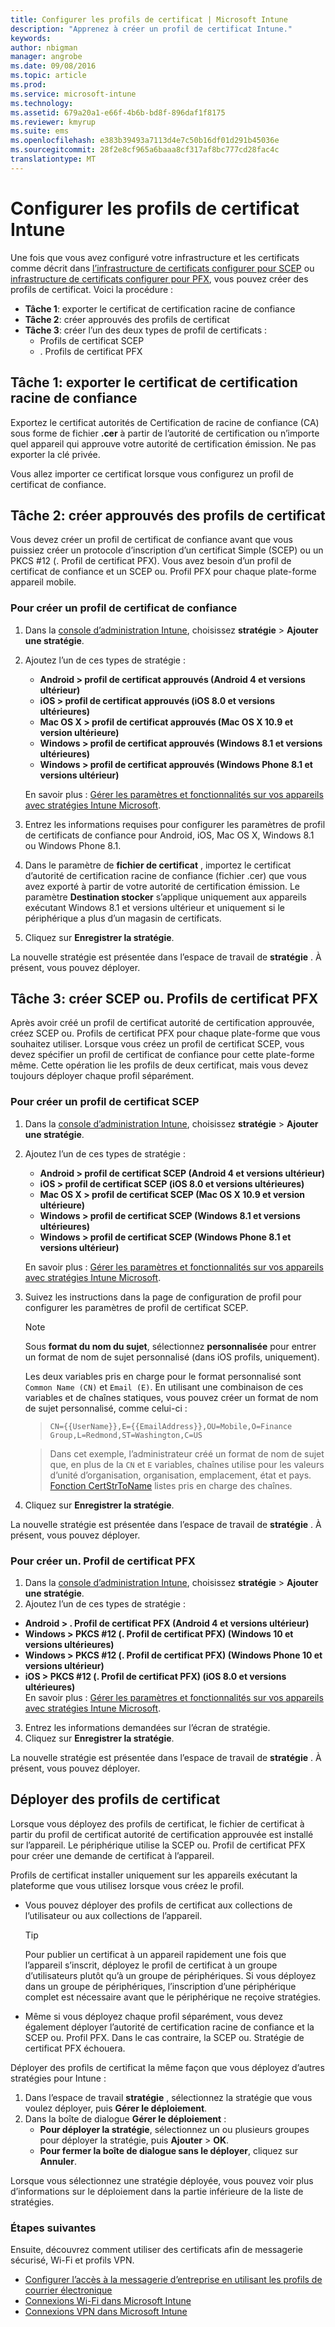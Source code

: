 ```yaml
---
title: Configurer les profils de certificat | Microsoft Intune
description: "Apprenez à créer un profil de certificat Intune."
keywords: 
author: nbigman
manager: angrobe
ms.date: 09/08/2016
ms.topic: article
ms.prod: 
ms.service: microsoft-intune
ms.technology: 
ms.assetid: 679a20a1-e66f-4b6b-bd8f-896daf1f8175
ms.reviewer: kmyrup
ms.suite: ems
ms.openlocfilehash: e383b39493a7113d4e7c50b16df01d291b45036e
ms.sourcegitcommit: 28f2e8cf965a6baaa8cf317af8bc777cd28fac4c
translationtype: MT
---
```

# Configurer les profils de certificat Intune
Une fois que vous avez configuré votre infrastructure et les certificats comme décrit dans [l’infrastructure de certificats configurer pour SCEP](configure-certificate-infrastructure-for-scep.md) ou [infrastructure de certificats configurer pour PFX](configure-certificate-infrastructure-for-pfx.md), vous pouvez créer des profils de certificat. Voici la procédure :

- **Tâche 1**: exporter le certificat de certification racine de confiance
- **Tâche 2**: créer approuvés des profils de certificat
- **Tâche 3**: créer l’un des deux types de profil de certificats :
  - Profils de certificat SCEP
  - . Profils de certificat PFX

## **Tâche 1**: exporter le certificat de certification racine de confiance
Exportez le certificat autorités de Certification de racine de confiance (CA) sous forme de fichier **.cer** à partir de l’autorité de certification ou n’importe quel appareil qui approuve votre autorité de certification émission. Ne pas exporter la clé privée.

Vous allez importer ce certificat lorsque vous configurez un profil de certificat de confiance.

## **Tâche 2**: créer approuvés des profils de certificat
Vous devez créer un profil de certificat de confiance avant que vous puissiez créer un protocole d’inscription d’un certificat Simple (SCEP) ou un PKCS #12 (. Profil de certificat PFX). Vous avez besoin d’un profil de certificat de confiance et un SCEP ou. Profil PFX pour chaque plate-forme appareil mobile.

### Pour créer un profil de certificat de confiance

1.  Dans la [console d’administration Intune](https://manage.microsoft.com), choisissez **stratégie** &gt; **Ajouter une stratégie**.
2.  Ajoutez l’un de ces types de stratégie :
    - **Android &gt; profil de certificat approuvés (Android 4 et versions ultérieur)**
    - **iOS &gt; profil de certificat approuvés (iOS 8.0 et versions ultérieures)**
    - **Mac OS X &gt; profil de certificat approuvés (Mac OS X 10.9 et version ultérieure)**
    - **Windows &gt; profil de certificat approuvés (Windows 8.1 et versions ultérieures)**
    - **Windows &gt; profil de certificat approuvés (Windows Phone 8.1 et versions ultérieur)**

    En savoir plus : [Gérer les paramètres et fonctionnalités sur vos appareils avec stratégies Intune Microsoft](manage-settings-and-features-on-your-devices-with-microsoft-intune-policies.md).

3.  Entrez les informations requises pour configurer les paramètres de profil de certificats de confiance pour Android, iOS, Mac OS X, Windows 8.1 ou Windows Phone 8.1. 
4.  Dans le paramètre de **fichier de certificat** , importez le certificat d’autorité de certification racine de confiance (fichier .cer) que vous avez exporté à partir de votre autorité de certification émission. Le paramètre **Destination stocker** s’applique uniquement aux appareils exécutant Windows 8.1 et versions ultérieur et uniquement si le périphérique a plus d’un magasin de certificats.
    
4.  Cliquez sur **Enregistrer la stratégie**.

La nouvelle stratégie est présentée dans l’espace de travail de **stratégie** . À présent, vous pouvez déployer.

## **Tâche 3**: créer SCEP ou. Profils de certificat PFX
Après avoir créé un profil de certificat autorité de certification approuvée, créez SCEP ou. Profils de certificat PFX pour chaque plate-forme que vous souhaitez utiliser. Lorsque vous créez un profil de certificat SCEP, vous devez spécifier un profil de certificat de confiance pour cette plate-forme même. Cette opération lie les profils de deux certificat, mais vous devez toujours déployer chaque profil séparément.

### Pour créer un profil de certificat SCEP

1.  Dans la [console d’administration Intune](https://manage.microsoft.com), choisissez **stratégie** &gt; **Ajouter une stratégie**.
2.  Ajoutez l’un de ces types de stratégie :
    - **Android &gt; profil de certificat SCEP (Android 4 et versions ultérieur)**
    - **iOS &gt; profil de certificat SCEP (iOS 8.0 et versions ultérieures)**
    - **Mac OS X &gt; profil de certificat SCEP (Mac OS X 10.9 et version ultérieure)**
    - **Windows &gt; profil de certificat SCEP (Windows 8.1 et versions ultérieures)**
    - **Windows &gt; profil de certificat SCEP (Windows Phone 8.1 et versions ultérieur)**

    En savoir plus : [Gérer les paramètres et fonctionnalités sur vos appareils avec stratégies Intune Microsoft](manage-settings-and-features-on-your-devices-with-microsoft-intune-policies.md).

3.  Suivez les instructions dans la page de configuration de profil pour configurer les paramètres de profil de certificat SCEP.
    > [!NOTE]
    >
    > Sous **format du nom du sujet**, sélectionnez **personnalisée** pour entrer un format de nom de sujet personnalisé (dans iOS profils, uniquement).
    >
    > Les deux variables pris en charge pour le format personnalisé sont `Common Name (CN)` et `Email (E)`. En utilisant une combinaison de ces variables et de chaînes statiques, vous pouvez créer un format de nom de sujet personnalisé, comme celui-ci :

    >     CN={{UserName}},E={{EmailAddress}},OU=Mobile,O=Finance Group,L=Redmond,ST=Washington,C=US

    > Dans cet exemple, l’administrateur créé un format de nom de sujet que, en plus de la `CN` et `E` variables, chaînes utilise pour les valeurs d’unité d’organisation, organisation, emplacement, état et pays. [Fonction CertStrToName](https://msdn.microsoft.com/en-us/library/windows/desktop/aa377160.aspx) listes pris en charge des chaînes.

4.  Cliquez sur **Enregistrer la stratégie**.

La nouvelle stratégie est présentée dans l’espace de travail de **stratégie** . À présent, vous pouvez déployer.

### Pour créer un. Profil de certificat PFX

1.  Dans la [console d’administration Intune](https://manage.microsoft.com), choisissez **stratégie** &gt; **Ajouter une stratégie**.
2.  Ajoutez l’un de ces types de stratégie :
  - **Android &gt; . Profil de certificat PFX (Android 4 et versions ultérieur)**
  - **Windows &gt; PKCS #12 (. Profil de certificat PFX) (Windows 10 et versions ultérieures)**
  - **Windows &gt; PKCS #12 (. Profil de certificat PFX) (Windows Phone 10 et versions ultérieur)**
  - **iOS > PKCS #12 (. Profil de certificat PFX) (iOS 8.0 et versions ultérieures)**    
    En savoir plus : [Gérer les paramètres et fonctionnalités sur vos appareils avec stratégies Intune Microsoft](manage-settings-and-features-on-your-devices-with-microsoft-intune-policies.md).
3.  Entrez les informations demandées sur l’écran de stratégie.
4.  Cliquez sur **Enregistrer la stratégie**.

La nouvelle stratégie est présentée dans l’espace de travail de **stratégie** . À présent, vous pouvez déployer.

## Déployer des profils de certificat
Lorsque vous déployez des profils de certificat, le fichier de certificat à partir du profil de certificat autorité de certification approuvée est installé sur l’appareil. Le périphérique utilise la SCEP ou. Profil de certificat PFX pour créer une demande de certificat à l’appareil.

Profils de certificat installer uniquement sur les appareils exécutant la plateforme que vous utilisez lorsque vous créez le profil.

-   Vous pouvez déployer des profils de certificat aux collections de l’utilisateur ou aux collections de l’appareil.

    > [!TIP]
    > Pour publier un certificat à un appareil rapidement une fois que l’appareil s’inscrit, déployez le profil de certificat à un groupe d’utilisateurs plutôt qu’à un groupe de périphériques. Si vous déployez dans un groupe de périphériques, l’inscription d’une périphérique complet est nécessaire avant que le périphérique ne reçoive stratégies.

-   Même si vous déployez chaque profil séparément, vous devez également déployer l’autorité de certification racine de confiance et la SCEP ou. Profil PFX. Dans le cas contraire, la SCEP ou. Stratégie de certificat PFX échouera.

Déployer des profils de certificat la même façon que vous déployez d’autres stratégies pour Intune :

1.  Dans l’espace de travail **stratégie** , sélectionnez la stratégie que vous voulez déployer, puis **Gérer le déploiement**.
2.  Dans la boîte de dialogue **Gérer le déploiement** :
    -   **Pour déployer la stratégie**, sélectionnez un ou plusieurs groupes pour déployer la stratégie, puis **Ajouter** &gt; **OK**.
    -   **Pour fermer la boîte de dialogue sans le déployer**, cliquez sur **Annuler**.

Lorsque vous sélectionnez une stratégie déployée, vous pouvez voir plus d’informations sur le déploiement dans la partie inférieure de la liste de stratégies.

### Étapes suivantes

Ensuite, découvrez comment utiliser des certificats afin de messagerie sécurisé, Wi-Fi et profils VPN.

-  [Configurer l’accès à la messagerie d’entreprise en utilisant les profils de courrier électronique](configure-access-to-corporate-email-using-email-profiles-with-Microsoft-Intune.md)
-  [Connexions Wi-Fi dans Microsoft Intune](wi-fi-connections-in-microsoft-intune.md)
-  [Connexions VPN dans Microsoft Intune](vpn-connections-in-microsoft-intune.md)

